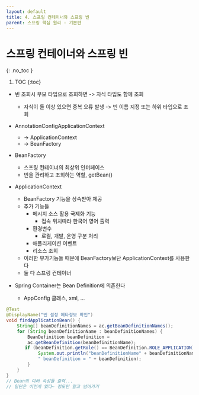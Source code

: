 ```yaml
---
layout: default
title: 4. 스프링 컨테이너와 스프링 빈
parent: 스프링 핵심 원리 - 기본편
---
```


# 스프링 컨테이너와 스프링 빈
{: .no_toc }

1. TOC
{:toc}

- 빈 조회시 부모 타입으로 조회하면 -> 자식 타입도 함께 조회
  - 자식이 둘 이상 있으면 중복 오류 발생 -> 빈 이름 지정 또는 하위 타입으로 조회

- AnnotationConfigApplicationContext
  -  -> ApplicationContext
  -  -> BeanFactory
- BeanFactory
  - 스프링 컨테이너의 최상위 인터페이스
  - 빈을 관리하고 조회하는 역할, getBean()
- ApplicationContext
  - BeanFactory 기능을 상속받아 제공
  - 추가 기능들
    - 메시지 소스 활용 국제화 기능
      - 접속 위치따라 한국어 영어 출력
    - 환경변수
      - 로컬, 개발, 운영 구분 처리
    - 애플리케이션 이벤트
    - 리소스 조회
  - 이러한 부가기능들 때문에 BeanFactory보단 ApplicationContext를 사용한다
  - 둘 다 스프링 컨테이너
- Spring Container는 Bean Definition에 의존한다
  - AppConfig 클래스, xml, ...

```java
@Test
@DisplayName("빈 설정 메타정보 확인")
void findApplicationBean() {
    String[] beanDefinitionNames = ac.getBeanDefinitionNames();
    for (String beanDefinitionName : beanDefinitionNames) {
        BeanDefinition beanDefinition =
        ac.getBeanDefinition(beanDefinitionName);
       if (beanDefinition.getRole() == BeanDefinition.ROLE_APPLICATION) {
            System.out.println("beanDefinitionName" + beanDefinitionName +
            " beanDefinition = " + beanDefinition);
        }
    }
}
// Bean의 여러 속성들 출력...
// 일단은 이런게 있다~ 정도만 알고 넘어가기
```